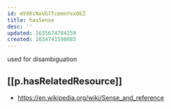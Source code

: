 ```yaml
---
id: mYXKcNxVG7fcemnYxx0EZ
title: hasSense
desc: ''
updated: 1635674784259
created: 1634741598083
---
```



used for disambiguation

## [[p.hasRelatedResource]]

- https://en.wikipedia.org/wiki/Sense_and_reference
